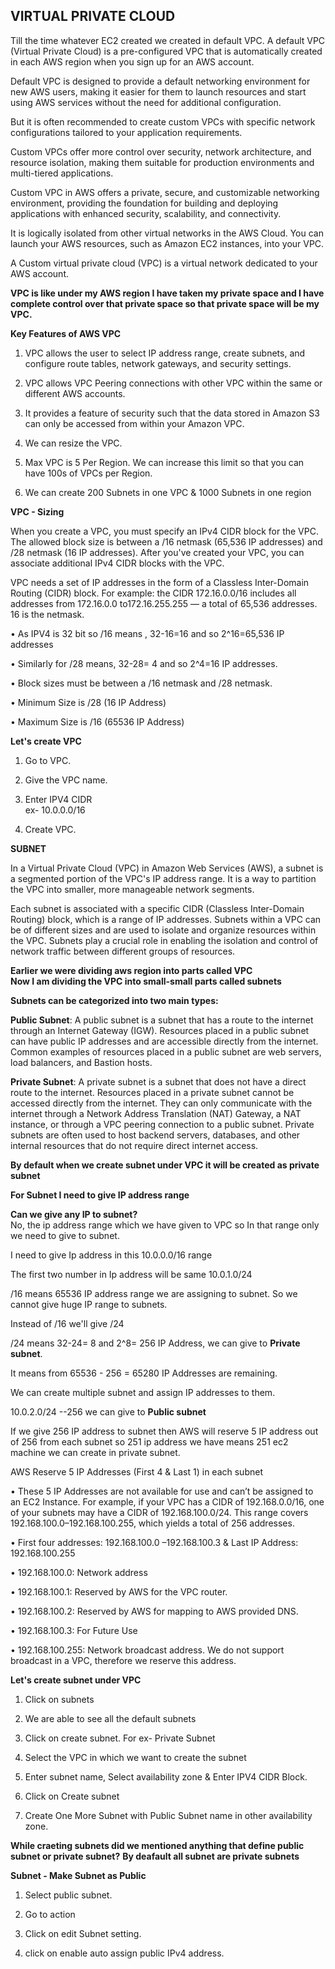 ## VIRTUAL PRIVATE CLOUD

Till the time whatever EC2 created we created in default VPC. A default VPC (Virtual Private Cloud) is a pre-configured VPC that is automatically created in each AWS region when you sign up for an AWS account. 

Default VPC is designed to provide a default networking environment for new AWS users, making it easier for them to launch resources and start using AWS services without the need for additional configuration.

But it is often recommended to create custom VPCs with specific network configurations tailored to your application requirements.

Custom VPCs offer more control over security, network architecture, and resource isolation, making them suitable for production environments and multi-tiered applications.

Custom VPC in AWS offers a private, secure, and customizable networking environment, providing the foundation for building and deploying applications with enhanced security, scalability, and connectivity. 

It is logically isolated from other virtual networks in the AWS Cloud. You can launch your AWS resources, such as Amazon EC2 instances, into your VPC.

A Custom virtual private cloud (VPC) is a virtual network dedicated to your AWS account.

**VPC is like under my AWS region I have taken my private space and I have complete control over that private space so that private space will be my VPC.**



**Key Features of AWS VPC**

1. VPC allows the user to select IP address range, create subnets, and configure route tables, network gateways, and security settings.

2. VPC allows VPC Peering connections with other VPC within the same or different AWS accounts.

3. It provides a feature of security such that the data stored in Amazon S3 can only be accessed from within your Amazon VPC.

4. We can resize the VPC.

5. Max VPC is 5 Per Region. We can increase this limit so that you can have 100s of VPCs per Region.

6. We can create 200 Subnets in one VPC & 1000 Subnets in one region


**VPC - Sizing**

When you create a VPC, you must specify an IPv4 CIDR block for the VPC. The allowed block size is between a /16 netmask (65,536 IP addresses) and /28 netmask (16 IP addresses). After you've created your VPC, you can associate additional IPv4 CIDR blocks with the VPC.

VPC needs a set of IP addresses in the form of a Classless Inter-Domain Routing (CIDR) block. For example: the CIDR 172.16.0.0/16 includes all addresses from 172.16.0.0 to172.16.255.255 — a total of 65,536 addresses. 16 is the netmask.

• As IPV4 is 32 bit so /16 means , 32-16=16 and so 2^16=65,536 IP addresses

• Similarly for /28 means, 32-28= 4 and so 2^4=16 IP addresses.

• Block sizes must be between a /16 netmask and /28 netmask.

• Minimum Size is /28 (16 IP Address)

• Maximum Size is /16 (65536 IP Address)


**Let's create VPC**

1. Go to VPC.

2. Give the VPC name.

3. Enter IPV4 CIDR <br/>
   ex- 10.0.0.0/16

4. Create VPC.


**SUBNET**

In a Virtual Private Cloud (VPC) in Amazon Web Services (AWS), a subnet is a segmented portion of the VPC's IP address range. It is a way to partition the VPC into smaller, more manageable network segments.

Each subnet is associated with a specific CIDR (Classless Inter-Domain Routing) block, which is a range of IP addresses. Subnets within a VPC can be of different sizes and are used to isolate and organize resources within the VPC. Subnets play a crucial role in enabling the isolation and control of network traffic between different groups of resources.

**Earlier we were dividing aws region into parts called VPC**<br/>
**Now I am dividing the VPC into small-small parts called subnets**

**Subnets can be categorized into two main types:**

**Public Subnet**: A public subnet is a subnet that has a route to the internet through an Internet Gateway (IGW). Resources placed in a public subnet can have public IP addresses and are accessible directly from the internet. Common examples of resources placed in a public subnet are web servers, load balancers, and Bastion hosts.

**Private Subnet**: A private subnet is a subnet that does not have a direct route to the internet. Resources placed in a private subnet cannot be accessed directly from the internet. They can only communicate with the internet through a Network Address Translation (NAT) Gateway, a NAT instance, or through a VPC peering connection to a public subnet. Private subnets are often used to host backend servers, databases, and other internal resources that do not require direct internet access.


**By default when we create subnet under VPC it will be created as private subnet**

**For Subnet I need to give IP address range**

**Can we give any IP to subnet?**<br/>
No, the ip address range which we have given to VPC so In that range only we need to give to subnet.<br/>

I need to give Ip address in this 10.0.0.0/16 range <br/>

The first two number in Ip address will be same 10.0.1.0/24<br/>

/16 means 65536 IP address range we are assigning to subnet. So we cannot give huge IP range to subnets.<br/>

Instead of /16 we'll give /24 <br/>

/24 means 32-24= 8 and 2^8= 256 IP Address, we can give to **Private subnet**.

It means from 65536 - 256 = 65280 IP Addresses are remaining.

We can create multiple subnet and assign IP addresses to them.

10.0.2.0/24 --256 we can give to **Public subnet**

If we give 256 IP address to subnet then AWS will reserve 5 IP address out of 256 from each subnet so 251 ip address we have means 251 ec2 machine we can create in private subnet.

AWS Reserve 5 IP Addresses (First 4 & Last 1) in each subnet

• These 5 IP Addresses are not available for use and can’t be assigned to an EC2 Instance. For example, if your VPC has a CIDR of 192.168.0.0/16, one of your subnets may have a CIDR of 192.168.100.0/24. This range covers 192.168.100.0–192.168.100.255, which yields a total of 256 addresses.

• First four addresses: 192.168.100.0 –192.168.100.3 & Last IP Address: 192.168.100.255

• 192.168.100.0: Network address

• 192.168.100.1: Reserved by AWS for the VPC router.

• 192.168.100.2: Reserved by AWS for mapping to AWS provided
DNS.

• 192.168.100.3: For Future Use

• 192.168.100.255: Network broadcast address. We do not support broadcast in a VPC, therefore we reserve this address.


**Let's create subnet under VPC**

1. Click on subnets

2. We are able to see all the default subnets

3. Click on create subnet. For ex- Private Subnet

4. Select the VPC in which we want to create the subnet

5. Enter subnet name, Select availability zone & Enter IPV4 CIDR Block.

6. Click on Create subnet

7. Create One More Subnet with Public Subnet name in other availability zone.

**While craeting subnets did we mentioned anything that define public subnet or private subnet?**
**By deafault all subnet are private subnets**

**Subnet - Make Subnet as Public**

1. Select public subnet.

2. Go to action

3. Click on edit Subnet setting.

4. click on enable auto assign public IPv4 address.














